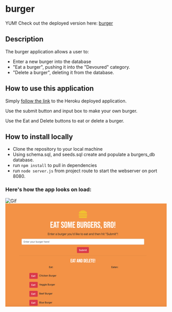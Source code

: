 # burger
YUM! Check out the deployed version here: [burger](https://salty-meadow-21009.herokuapp.com/)

## Description
The burger application allows a user to:
* Enter a new burger into the database
* "Eat a burger", pushing it into the "Devoured" category.
* "Delete a burger", deleting it from the database.

## How to use this application
Simply [follow the link](https://salty-meadow-21009.herokuapp.com/) to the Heroku deployed application.

Use the submit button and input box to make your own burger.

Use the Eat and Delete buttons to eat or delete a burger.

## How to install locally
* Clone the repository to your local machine
* Using schema.sql, and seeds.sql create and populate a burgers_db database.
* run `npm install` to pull in dependencies
* run `node server.js` from project route to start the webserver on port 8080.

### Here's how the app looks on load:
![Gif](https://media.giphy.com/media/Be7gGiPkCt9SMeYP6m/giphy.gif)
![Image of app](https://github.com/cpusillo/burger/blob/main/public/assets/img/burgers.png)
